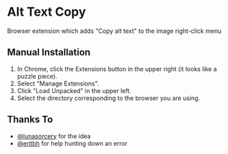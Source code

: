 Alt Text Copy
=============

Browser extension which adds "Copy alt text" to the image right-click menu

Manual Installation
-------------------

1. In Chrome, click the Extensions button in the upper right (it looks like a puzzle piece). 
2. Select "Manage Extensions".
3. Click "Load Unpacked" in the upper left.
4. Select the directory corresponding to the browser you are using.

Thanks To
---------

- [@lunasorcery](https://github.com/lunasorcery) for the idea
- [@eritbh](https://github.com/eritbh) for help hunting down an error

